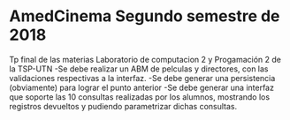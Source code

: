 # AmedCinema Segundo semestre de 2018
Tp final de las materias Laboratorio de computacion 2  y Progamación 2 de la TSP-UTN
-Se debe realizar un ABM de pelculas y directores, con las validaciones respectivas a la interfaz.
-Se debe generar una persistencia (obviamente) para lograr el punto anterior
-Se debe generar una interfaz que soporte las 10 consultas realizadas por los alumnos, mostrando los registros devueltos y 
pudiendo parametrizar dichas consultas.
